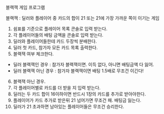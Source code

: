 블랙잭 게임 프로그램   

블랙잭 : 딜러와 플레이어 중 카드의 합이 21 또는 21에 가장 가까운 쪽이 이기는 게임  

1. 쉼표를 기준으로 플레이어 목록 콘솔로 입력 받는다.  
2. 각 플레이어들의 배팅 금액을 콘솔로 입력 받는다.  
3. 딜러와 플레이어들한테 카드 두장씩 분배한다.   
4. 딜러 첫 카드,  참가자 모든 카드 목록 출력한다. 
5. 블랙잭 여부 체크한다.  
  - 딜러 블랙잭인 경우 : 참가자 블랙잭이면. 이득 없다, 아니면 배팅금액 다 잃어.
  - 딜러 블랙잭 아닌 경우 : 참가자 블랙잭이면 배팅 1.5배로 무조건 이긴다!
6. 블랙잭 아닌 경우.     
6. 각 플레이어별로 카드를 더 받을 지 입력 받는다.  
7. 딜러는 두 카드 합이 16이하이면 반드시 1장의 카드를 추가로 받아야한다.   
8. 플레이어가 카드 추가로 받은뒤 21 넘어가면 무조건 패. 배팅금 잃는다. 
9. 딜러가 21 초과하면 남아있는 플레이어들은 무조건 승리한다.  
